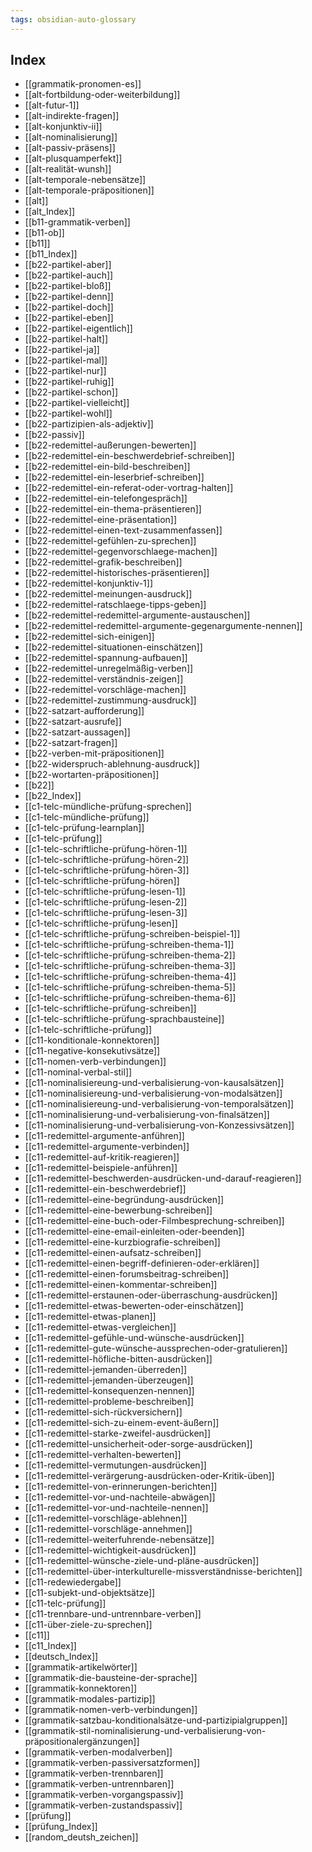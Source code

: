 ```yaml
---
tags: obsidian-auto-glossary
---
```

## Index
- [[grammatik-pronomen-es]]
- [[alt-fortbildung-oder-weiterbildung]]
- [[alt-futur-1]]
- [[alt-indirekte-fragen]]
- [[alt-konjunktiv-ii]]
- [[alt-nominalisierung]]
- [[alt-passiv-präsens]]
- [[alt-plusquamperfekt]]
- [[alt-realität-wunsh]]
- [[alt-temporale-nebensätze]]
- [[alt-temporale-präpositionen]]
- [[alt]]
- [[alt_Index]]
- [[b11-grammatik-verben]]
- [[b11-ob]]
- [[b11]]
- [[b11_Index]]
- [[b22-partikel-aber]]
- [[b22-partikel-auch]]
- [[b22-partikel-bloß]]
- [[b22-partikel-denn]]
- [[b22-partikel-doch]]
- [[b22-partikel-eben]]
- [[b22-partikel-eigentlich]]
- [[b22-partikel-halt]]
- [[b22-partikel-ja]]
- [[b22-partikel-mal]]
- [[b22-partikel-nur]]
- [[b22-partikel-ruhig]]
- [[b22-partikel-schon]]
- [[b22-partikel-vielleicht]]
- [[b22-partikel-wohl]]
- [[b22-partizipien-als-adjektiv]]
- [[b22-passiv]]
- [[b22-redemittel-außerungen-bewerten]]
- [[b22-redemittel-ein-beschwerdebrief-schreiben]]
- [[b22-redemittel-ein-bild-beschreiben]]
- [[b22-redemittel-ein-leserbrief-schreiben]]
- [[b22-redemittel-ein-referat-oder-vortrag-halten]]
- [[b22-redemittel-ein-telefongespräch]]
- [[b22-redemittel-ein-thema-präsentieren]]
- [[b22-redemittel-eine-präsentation]]
- [[b22-redemittel-einen-text-zusammenfassen]]
- [[b22-redemittel-gefühlen-zu-sprechen]]
- [[b22-redemittel-gegenvorschlaege-machen]]
- [[b22-redemittel-grafik-beschreiben]]
- [[b22-redemittel-historisches-präsentieren]]
- [[b22-redemittel-konjunktiv-1]]
- [[b22-redemittel-meinungen-ausdruck]]
- [[b22-redemittel-ratschlaege-tipps-geben]]
- [[b22-redemittel-redemittel-argumente-austauschen]]
- [[b22-redemittel-redemittel-argumente-gegenargumente-nennen]]
- [[b22-redemittel-sich-einigen]]
- [[b22-redemittel-situationen-einschätzen]]
- [[b22-redemittel-spannung-aufbauen]]
- [[b22-redemittel-unregelmäßig-verben]]
- [[b22-redemittel-verständnis-zeigen]]
- [[b22-redemittel-vorschläge-machen]]
- [[b22-redemittel-zustimmung-ausdruck]]
- [[b22-satzart-aufforderung]]
- [[b22-satzart-ausrufe]]
- [[b22-satzart-aussagen]]
- [[b22-satzart-fragen]]
- [[b22-verben-mit-präpositionen]]
- [[b22-widerspruch-ablehnung-ausdruck]]
- [[b22-wortarten-präpositionen]]
- [[b22]]
- [[b22_Index]]
- [[c1-telc-mündliche-prüfung-sprechen]]
- [[c1-telc-mündliche-prüfung]]
- [[c1-telc-prüfung-learnplan]]
- [[c1-telc-prüfung]]
- [[c1-telc-schriftliche-prüfung-hören-1]]
- [[c1-telc-schriftliche-prüfung-hören-2]]
- [[c1-telc-schriftliche-prüfung-hören-3]]
- [[c1-telc-schriftliche-prüfung-hören]]
- [[c1-telc-schriftliche-prüfung-lesen-1]]
- [[c1-telc-schriftliche-prüfung-lesen-2]]
- [[c1-telc-schriftliche-prüfung-lesen-3]]
- [[c1-telc-schriftliche-prüfung-lesen]]
- [[c1-telc-schriftliche-prüfung-schreiben-beispiel-1]]
- [[c1-telc-schriftliche-prüfung-schreiben-thema-1]]
- [[c1-telc-schriftliche-prüfung-schreiben-thema-2]]
- [[c1-telc-schriftliche-prüfung-schreiben-thema-3]]
- [[c1-telc-schriftliche-prüfung-schreiben-thema-4]]
- [[c1-telc-schriftliche-prüfung-schreiben-thema-5]]
- [[c1-telc-schriftliche-prüfung-schreiben-thema-6]]
- [[c1-telc-schriftliche-prüfung-schreiben]]
- [[c1-telc-schriftliche-prüfung-sprachbausteine]]
- [[c1-telc-schriftliche-prüfung]]
- [[c11-konditionale-konnektoren]]
- [[c11-negative-konsekutivsätze]]
- [[c11-nomen-verb-verbindungen]]
- [[c11-nominal-verbal-stil]]
- [[c11-nominalisiereung-und-verbalisierung-von-kausalsätzen]]
- [[c11-nominalisiereung-und-verbalisierung-von-modalsätzen]]
- [[c11-nominalisiereung-und-verbalisierung-von-temporalsätzen]]
- [[c11-nominalisierung-und-verbalisierung-von-finalsätzen]]
- [[c11-nominalisierung-und-verbalisierung-von-Konzessivsätzen]]
- [[c11-redemittel-argumente-anführen]]
- [[c11-redemittel-argumente-verbinden]]
- [[c11-redemittel-auf-kritik-reagieren]]
- [[c11-redemittel-beispiele-anführen]]
- [[c11-redemittel-beschwerden-ausdrücken-und-darauf-reagieren]]
- [[c11-redemittel-ein-beschwerdebrief]]
- [[c11-redemittel-eine-begründung-ausdrücken]]
- [[c11-redemittel-eine-bewerbung-schreiben]]
- [[c11-redemittel-eine-buch-oder-Filmbesprechung-schreiben]]
- [[c11-redemittel-eine-email-einleiten-oder-beenden]]
- [[c11-redemittel-eine-kurzbiografie-schreiben]]
- [[c11-redemittel-einen-aufsatz-schreiben]]
- [[c11-redemittel-einen-begriff-definieren-oder-erklären]]
- [[c11-redemittel-einen-forumsbeitrag-schreiben]]
- [[c11-redemittel-einen-kommentar-schreiben]]
- [[c11-redemittel-erstaunen-oder-überraschung-ausdrücken]]
- [[c11-redemittel-etwas-bewerten-oder-einschätzen]]
- [[c11-redemittel-etwas-planen]]
- [[c11-redemittel-etwas-vergleichen]]
- [[c11-redemittel-gefühle-und-wünsche-ausdrücken]]
- [[c11-redemittel-gute-wünsche-aussprechen-oder-gratulieren]]
- [[c11-redemittel-höfliche-bitten-ausdrücken]]
- [[c11-redemittel-jemanden-überreden]]
- [[c11-redemittel-jemanden-überzeugen]]
- [[c11-redemittel-konsequenzen-nennen]]
- [[c11-redemittel-probleme-beschreiben]]
- [[c11-redemittel-sich-rückversichern]]
- [[c11-redemittel-sich-zu-einem-event-äußern]]
- [[c11-redemittel-starke-zweifel-ausdrücken]]
- [[c11-redemittel-unsicherheit-oder-sorge-ausdrücken]]
- [[c11-redemittel-verhalten-bewerten]]
- [[c11-redemittel-vermutungen-ausdrücken]]
- [[c11-redemittel-verärgerung-ausdrücken-oder-Kritik-üben]]
- [[c11-redemittel-von-erinnerungen-berichten]]
- [[c11-redemittel-vor-und-nachteile-abwägen]]
- [[c11-redemittel-vor-und-nachteile-nennen]]
- [[c11-redemittel-vorschläge-ablehnen]]
- [[c11-redemittel-vorschläge-annehmen]]
- [[c11-redemittel-weiterfuhrende-nebensätze]]
- [[c11-redemittel-wichtigkeit-ausdrücken]]
- [[c11-redemittel-wünsche-ziele-und-pläne-ausdrücken]]
- [[c11-redemittel-über-interkulturelle-missverständnisse-berichten]]
- [[c11-redewiedergabe]]
- [[c11-subjekt-und-objektsätze]]
- [[c11-telc-prüfung]]
- [[c11-trennbare-und-untrennbare-verben]]
- [[c11-über-ziele-zu-sprechen]]
- [[c11]]
- [[c11_Index]]
- [[deutsch_Index]]
- [[grammatik-artikelwörter]]
- [[grammatik-die-bausteine-der-sprache]]
- [[grammatik-konnektoren]]
- [[grammatik-modales-partizip]]
- [[grammatik-nomen-verb-verbindungen]]
- [[grammatik-satzbau-konditionalsätze-und-partizipialgruppen]]
- [[grammatik-stil-nominalisierung-und-verbalisierung-von-präpositionalergänzungen]]
- [[grammatik-verben-modalverben]]
- [[grammatik-verben-passiversatzformen]]
- [[grammatik-verben-trennbaren]]
- [[grammatik-verben-untrennbaren]]
- [[grammatik-verben-vorgangspassiv]]
- [[grammatik-verben-zustandspassiv]]
- [[prüfung]]
- [[prüfung_Index]]
- [[random_deutsh_zeichen]]
